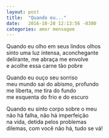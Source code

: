 ```yaml
---
layout: post
title:  "Quando eu..."
date:   2016-10-28 12:13:56 -0300
categories: amor mensagem
---
```

Quando eu olho em seus lindos olhos  
sinto uma luz intensa, aconchegante  
delirante, me abraça me envolve  
e acolhe essa carne tão pobre  

Quando eu ouço seu sorriso  
meu mundo sai do abismo, profundo  
me liberta, me tira do fundo  
me esquenta do frio e do escuro  

Quando eu sinto corpo sobre o meu  
não há falha, não há imperfeição  
na vida, detida pelos problemas  
dilemas, com você não há, tudo se vá!  
